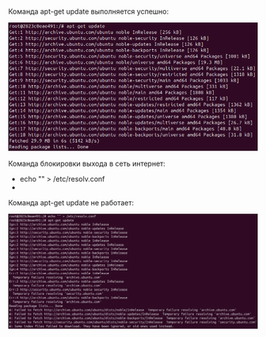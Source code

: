Команда apt-get update выполняется успешно:

![alt text](https://raw.githubusercontent.com/konansakh11/devopscloudrucamp/refs/heads/main/04-unix/apt-get%20%D1%80%D0%B0%D0%B1%D0%BE%D1%82%D0%B0%D0%B5%D1%82.png)

Команда блокировки выхода в сеть интернет:
- echo "" > /etc/resolv.conf
- 
Команда apt-get update не работает:

![alt text](https://raw.githubusercontent.com/konansakh11/devopscloudrucamp/refs/heads/main/04-unix/apt-get%20%D0%BD%D0%B5%20%D1%80%D0%B0%D0%B1%D0%BE%D1%82%D0%B0%D0%B5%D1%82.png)
